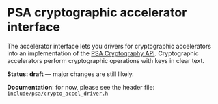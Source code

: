 # PSA cryptographic accelerator interface

The accelerator interface lets you drivers for cryptographic accelerators into an implementation of the [PSA Cryptography API](../#application-programming-interface). Cryptographic accelerators perform cryptographic operations with keys in clear text.

**Status: draft** — major changes are still likely.

**Documentation**: for now, please see the header file:
[`include/psa/crypto_accel_driver.h`](https://github.com/ARMmbed/mbed-crypto/blob/development/include/psa/crypto_accel_driver.h)
